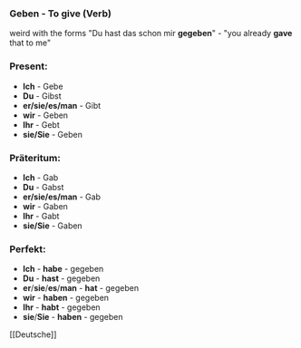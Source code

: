 ### Geben - To give   (Verb)

weird with the forms
"Du hast das schon mir **gegeben**" - "you already **gave** that to me"

### Present:
* **Ich** - Gebe
* **Du** - Gibst
* **er/sie/es/man** - Gibt
* **wir** - Geben
* **Ihr** - Gebt
* **sie/Sie** - Geben


### Präteritum:
* **Ich** - Gab
* **Du** - Gabst
* **er/sie/es/man** - Gab
* **wir** - Gaben
* **Ihr** - Gabt
* **sie/Sie** - Gaben



### Perfekt:
* **Ich** - **habe** - gegeben
* **Du** - **hast** - gegeben
* **er**/**sie**/**es**/**man** - **hat** - gegeben
* **wir** - **haben** - gegeben
* **Ihr** - **habt** - gegeben
* **sie**/**Sie** - **haben** - gegeben



[[Deutsche]]